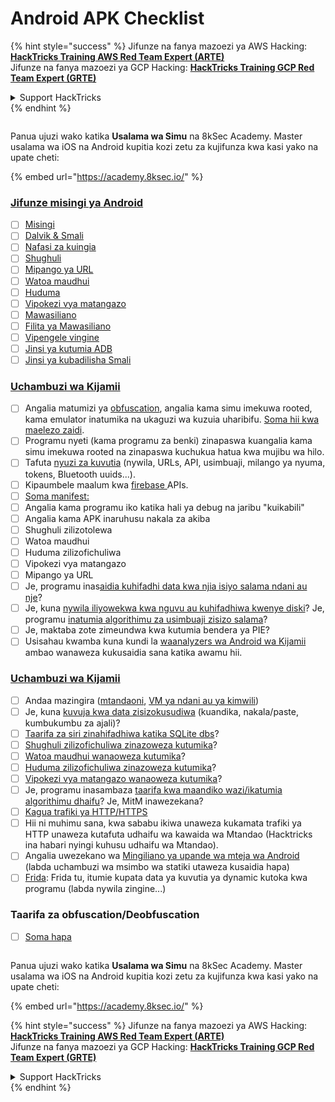# Android APK Checklist

{% hint style="success" %}
Jifunze na fanya mazoezi ya AWS Hacking:<img src="/.gitbook/assets/arte.png" alt="" data-size="line">[**HackTricks Training AWS Red Team Expert (ARTE)**](https://training.hacktricks.xyz/courses/arte)<img src="/.gitbook/assets/arte.png" alt="" data-size="line">\
Jifunze na fanya mazoezi ya GCP Hacking: <img src="/.gitbook/assets/grte.png" alt="" data-size="line">[**HackTricks Training GCP Red Team Expert (GRTE)**<img src="/.gitbook/assets/grte.png" alt="" data-size="line">](https://training.hacktricks.xyz/courses/grte)

<details>

<summary>Support HackTricks</summary>

* Angalia [**mpango wa usajili**](https://github.com/sponsors/carlospolop)!
* **Jiunge na** 💬 [**kikundi cha Discord**](https://discord.gg/hRep4RUj7f) au [**kikundi cha telegram**](https://t.me/peass) au **tufuatilie** kwenye **Twitter** 🐦 [**@hacktricks\_live**](https://twitter.com/hacktricks\_live)**.**
* **Shiriki mbinu za hacking kwa kuwasilisha PRs kwa** [**HackTricks**](https://github.com/carlospolop/hacktricks) na [**HackTricks Cloud**](https://github.com/carlospolop/hacktricks-cloud) github repos.

</details>
{% endhint %}

<figure><img src="/.gitbook/assets/image (2).png" alt=""><figcaption></figcaption></figure>

Panua ujuzi wako katika **Usalama wa Simu** na 8kSec Academy. Master usalama wa iOS na Android kupitia kozi zetu za kujifunza kwa kasi yako na upate cheti:

{% embed url="https://academy.8ksec.io/" %}

### [Jifunze misingi ya Android](android-app-pentesting/#2-android-application-fundamentals)

* [ ] [Misingi](android-app-pentesting/#fundamentals-review)
* [ ] [Dalvik & Smali](android-app-pentesting/#dalvik--smali)
* [ ] [Nafasi za kuingia](android-app-pentesting/#application-entry-points)
* [ ] [Shughuli](android-app-pentesting/#launcher-activity)
* [ ] [Mipango ya URL](android-app-pentesting/#url-schemes)
* [ ] [Watoa maudhui](android-app-pentesting/#services)
* [ ] [Huduma](android-app-pentesting/#services-1)
* [ ] [Vipokezi vya matangazo](android-app-pentesting/#broadcast-receivers)
* [ ] [Mawasiliano](android-app-pentesting/#intents)
* [ ] [Filita ya Mawasiliano](android-app-pentesting/#intent-filter)
* [ ] [Vipengele vingine](android-app-pentesting/#other-app-components)
* [ ] [Jinsi ya kutumia ADB](android-app-pentesting/#adb-android-debug-bridge)
* [ ] [Jinsi ya kubadilisha Smali](android-app-pentesting/#smali)

### [Uchambuzi wa Kijamii](android-app-pentesting/#static-analysis)

* [ ] Angalia matumizi ya [obfuscation](android-checklist.md#some-obfuscation-deobfuscation-information), angalia kama simu imekuwa rooted, kama emulator inatumika na ukaguzi wa kuzuia uharibifu. [Soma hii kwa maelezo zaidi](android-app-pentesting/#other-checks).
* [ ] Programu nyeti (kama programu za benki) zinapaswa kuangalia kama simu imekuwa rooted na zinapaswa kuchukua hatua kwa mujibu wa hilo.
* [ ] Tafuta [nyuzi za kuvutia](android-app-pentesting/#looking-for-interesting-info) (nywila, URLs, API, usimbuaji, milango ya nyuma, tokens, Bluetooth uuids...).
* [ ] Kipaumbele maalum kwa [firebase ](android-app-pentesting/#firebase)APIs.
* [ ] [Soma manifest:](android-app-pentesting/#basic-understanding-of-the-application-manifest-xml)
* [ ] Angalia kama programu iko katika hali ya debug na jaribu "kuikabili"
* [ ] Angalia kama APK inaruhusu nakala za akiba
* [ ] Shughuli zilizotolewa
* [ ] Watoa maudhui
* [ ] Huduma zilizofichuliwa
* [ ] Vipokezi vya matangazo
* [ ] Mipango ya URL
* [ ] Je, programu inas[aidia kuhifadhi data kwa njia isiyo salama ndani au nje](android-app-pentesting/#insecure-data-storage)?
* [ ] Je, kuna [nywila iliyowekwa kwa nguvu au kuhifadhiwa kwenye diski](android-app-pentesting/#poorkeymanagementprocesses)? Je, programu [inatumia algorithimu za usimbuaji zisizo salama](android-app-pentesting/#useofinsecureandordeprecatedalgorithms)?
* [ ] Je, maktaba zote zimeundwa kwa kutumia bendera ya PIE?
* [ ] Usisahau kwamba kuna kundi la [waanalyzers wa Android wa Kijamii](android-app-pentesting/#automatic-analysis) ambao wanaweza kukusaidia sana katika awamu hii.

### [Uchambuzi wa Kijamii](android-app-pentesting/#dynamic-analysis)

* [ ] Andaa mazingira ([mtandaoni](android-app-pentesting/#online-dynamic-analysis), [VM ya ndani au ya kimwili](android-app-pentesting/#local-dynamic-analysis))
* [ ] Je, kuna [kuvuja kwa data zisizokusudiwa](android-app-pentesting/#unintended-data-leakage) (kuandika, nakala/paste, kumbukumbu za ajali)?
* [ ] [Taarifa za siri zinahifadhiwa katika SQLite dbs](android-app-pentesting/#sqlite-dbs)?
* [ ] [Shughuli zilizofichuliwa zinazoweza kutumika](android-app-pentesting/#exploiting-exported-activities-authorisation-bypass)?
* [ ] [Watoa maudhui wanaoweza kutumika](android-app-pentesting/#exploiting-content-providers-accessing-and-manipulating-sensitive-information)?
* [ ] [Huduma zilizofichuliwa zinazoweza kutumika](android-app-pentesting/#exploiting-services)?
* [ ] [Vipokezi vya matangazo wanaoweza kutumika](android-app-pentesting/#exploiting-broadcast-receivers)?
* [ ] Je, programu inasambaza [taarifa kwa maandiko wazi/ikatumia algorithimu dhaifu](android-app-pentesting/#insufficient-transport-layer-protection)? Je, MitM inawezekana?
* [ ] [Kagua trafiki ya HTTP/HTTPS](android-app-pentesting/#inspecting-http-traffic)
* [ ] Hii ni muhimu sana, kwa sababu ikiwa unaweza kukamata trafiki ya HTTP unaweza kutafuta udhaifu wa kawaida wa Mtandao (Hacktricks ina habari nyingi kuhusu udhaifu wa Mtandao).
* [ ] Angalia uwezekano wa [Mingiliano ya upande wa mteja wa Android](android-app-pentesting/#android-client-side-injections-and-others) (labda uchambuzi wa msimbo wa statiki utaweza kusaidia hapa)
* [ ] [Frida](android-app-pentesting/#frida): Frida tu, itumie kupata data ya kuvutia ya dynamic kutoka kwa programu (labda nywila zingine...)

### Taarifa za obfuscation/Deobfuscation

* [ ] [Soma hapa](android-app-pentesting/#obfuscating-deobfuscating-code)

<figure><img src="/.gitbook/assets/image (2).png" alt=""><figcaption></figcaption></figure>

Panua ujuzi wako katika **Usalama wa Simu** na 8kSec Academy. Master usalama wa iOS na Android kupitia kozi zetu za kujifunza kwa kasi yako na upate cheti:

{% embed url="https://academy.8ksec.io/" %}

{% hint style="success" %}
Jifunze na fanya mazoezi ya AWS Hacking:<img src="/.gitbook/assets/arte.png" alt="" data-size="line">[**HackTricks Training AWS Red Team Expert (ARTE)**](https://training.hacktricks.xyz/courses/arte)<img src="/.gitbook/assets/arte.png" alt="" data-size="line">\
Jifunze na fanya mazoezi ya GCP Hacking: <img src="/.gitbook/assets/grte.png" alt="" data-size="line">[**HackTricks Training GCP Red Team Expert (GRTE)**<img src="/.gitbook/assets/grte.png" alt="" data-size="line">](https://training.hacktricks.xyz/courses/grte)

<details>

<summary>Support HackTricks</summary>

* Angalia [**mpango wa usajili**](https://github.com/sponsors/carlospolop)!
* **Jiunge na** 💬 [**kikundi cha Discord**](https://discord.gg/hRep4RUj7f) au [**kikundi cha telegram**](https://t.me/peass) au **tufuatilie** kwenye **Twitter** 🐦 [**@hacktricks\_live**](https://twitter.com/hacktricks\_live)**.**
* **Shiriki mbinu za hacking kwa kuwasilisha PRs kwa** [**HackTricks**](https://github.com/carlospolop/hacktricks) na [**HackTricks Cloud**](https://github.com/carlospolop/hacktricks-cloud) github repos.

</details>
{% endhint %}
